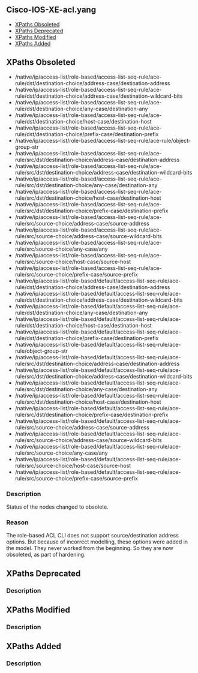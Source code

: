 ## Cisco-IOS-XE-acl.yang


- [XPaths Obsoleted](#xpaths-obsoleted)
- [XPaths Deprecated](#xpaths-deprecated)
- [XPaths Modified](#xpaths-modified)
- [XPaths Added](#xpaths-added)

## XPaths Obsoleted

- /native/ip/access-list/role-based/access-list-seq-rule/ace-rule/dst/destination-choice/address-case/destination-address
- /native/ip/access-list/role-based/access-list-seq-rule/ace-rule/dst/destination-choice/address-case/destination-wildcard-bits
- /native/ip/access-list/role-based/access-list-seq-rule/ace-rule/dst/destination-choice/any-case/destination-any
- /native/ip/access-list/role-based/access-list-seq-rule/ace-rule/dst/destination-choice/host-case/destination-host
- /native/ip/access-list/role-based/access-list-seq-rule/ace-rule/dst/destination-choice/prefix-case/destination-prefix
- /native/ip/access-list/role-based/access-list-seq-rule/ace-rule/object-group-str
- /native/ip/access-list/role-based/access-list-seq-rule/ace-rule/src/dst/destination-choice/address-case/destination-address
- /native/ip/access-list/role-based/access-list-seq-rule/ace-rule/src/dst/destination-choice/address-case/destination-wildcard-bits
- /native/ip/access-list/role-based/access-list-seq-rule/ace-rule/src/dst/destination-choice/any-case/destination-any
- /native/ip/access-list/role-based/access-list-seq-rule/ace-rule/src/dst/destination-choice/host-case/destination-host
- /native/ip/access-list/role-based/access-list-seq-rule/ace-rule/src/dst/destination-choice/prefix-case/destination-prefix
- /native/ip/access-list/role-based/access-list-seq-rule/ace-rule/src/source-choice/address-case/source-address
- /native/ip/access-list/role-based/access-list-seq-rule/ace-rule/src/source-choice/address-case/source-wildcard-bits
- /native/ip/access-list/role-based/access-list-seq-rule/ace-rule/src/source-choice/any-case/any
- /native/ip/access-list/role-based/access-list-seq-rule/ace-rule/src/source-choice/host-case/source-host
- /native/ip/access-list/role-based/access-list-seq-rule/ace-rule/src/source-choice/prefix-case/source-prefix
- /native/ip/access-list/role-based/default/access-list-seq-rule/ace-rule/dst/destination-choice/address-case/destination-address
- /native/ip/access-list/role-based/default/access-list-seq-rule/ace-rule/dst/destination-choice/address-case/destination-wildcard-bits
- /native/ip/access-list/role-based/default/access-list-seq-rule/ace-rule/dst/destination-choice/any-case/destination-any
- /native/ip/access-list/role-based/default/access-list-seq-rule/ace-rule/dst/destination-choice/host-case/destination-host
- /native/ip/access-list/role-based/default/access-list-seq-rule/ace-rule/dst/destination-choice/prefix-case/destination-prefix
- /native/ip/access-list/role-based/default/access-list-seq-rule/ace-rule/object-group-str
- /native/ip/access-list/role-based/default/access-list-seq-rule/ace-rule/src/dst/destination-choice/address-case/destination-address
- /native/ip/access-list/role-based/default/access-list-seq-rule/ace-rule/src/dst/destination-choice/address-case/destination-wildcard-bits
- /native/ip/access-list/role-based/default/access-list-seq-rule/ace-rule/src/dst/destination-choice/any-case/destination-any
- /native/ip/access-list/role-based/default/access-list-seq-rule/ace-rule/src/dst/destination-choice/host-case/destination-host
- /native/ip/access-list/role-based/default/access-list-seq-rule/ace-rule/src/dst/destination-choice/prefix-case/destination-prefix
- /native/ip/access-list/role-based/default/access-list-seq-rule/ace-rule/src/source-choice/address-case/source-address
- /native/ip/access-list/role-based/default/access-list-seq-rule/ace-rule/src/source-choice/address-case/source-wildcard-bits
- /native/ip/access-list/role-based/default/access-list-seq-rule/ace-rule/src/source-choice/any-case/any
- /native/ip/access-list/role-based/default/access-list-seq-rule/ace-rule/src/source-choice/host-case/source-host
- /native/ip/access-list/role-based/default/access-list-seq-rule/ace-rule/src/source-choice/prefix-case/source-prefix

### Description

Status of the nodes changed to obsolete.

### Reason

The role-based ACL CLI does not support source/destination address options. But because of incorrect modelling, these options were added in the model. They never worked from the beginning. So they are now obsoleted, as part of hardening.

## XPaths Deprecated

### Description

## XPaths Modified

### Description

## XPaths Added

### Description
